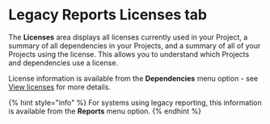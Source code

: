 # Legacy Reports Licenses tab

The **Licenses** area displays all licenses currently used in your Project, a summary of all dependencies in your Projects, and a summary of all of your Projects using the license. This allows you to understand which Projects and dependencies use a license.

License information is available from the **Dependencies** menu option - see [View licenses](../../../manage-risk/reporting/dependencies-and-licenses/view-licenses.md) for more details.

{% hint style="info" %}
For systems using legacy reporting, this information is available from the **Reports** menu option.
{% endhint %}

##


